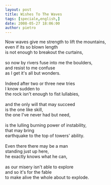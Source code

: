 ```yaml
---
layout: post
title: Wishes To The Waves
tags: [speciale,english,]
date: 2008-05-27 18:06:00
author: pietro
---
```

Now waves give me strength to lift the mountains,<br/>even if its so blown length<br/>is not enough to breakout the curtains,<br/><br/>so now by rivers fuse into me the boulders,<br/>and resist to me confuse<br/>as I get it's all but wonders.<br/><br/>Indeed after two or three new tries<br/>I know sudden to<br/>the rock isn't enough to fist lullabies,<br/><br/>and the only will that may succeed<br/>is the one like skill,<br/>the one I've never had but need,<br/><br/>is the lulling burning power of instability,<br/>that may bring<br/>earthquake to the top of towers' ability.<br/><br/>Even there there may be a man<br/>standing just up here,<br/>he exactly knows what he can,<br/><br/>as our misery isn't able to explore<br/>and so it's for the fable<br/>to make alive the whole about to explode.
